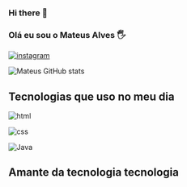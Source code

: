 ### Hi there 👋

 ### Olá eu sou o Mateus Alves 🖐️

 [![instagram](https://img.shields.io/badge/Instagram-E4405F?style=for-the-badge&logo=instagram&logoColor=white)](https://instagram.com/mateusaalves_)

 ![Mateus GitHub stats](https://github-readme-stats.vercel.app/api?username=MateusReal10&show_icons=true&theme=dark)

 ## Tecnologias que uso no meu dia

![html](https://img.shields.io/badge/HTML-239120?style=for-the-badge&logo=html5&logoColor=white)

![css](https://img.shields.io/badge/CSS-239120?&style=for-the-badge&logo=css3&logoColor=white)

![Java](https://img.shields.io/badge/JavaScript-F7DF1E?style=for-the-badge&logo=javascript&logoColor=black)
  
  ## Amante da tecnologia tecnologia
  </div>
